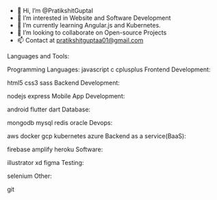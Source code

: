 - 👋 Hi, I’m @PratikshitGuptaI
- 👀 I’m interested in Website and Software Development
- 🌱 I’m currently learning Angular.js and Kubernetes.
- 💞️ I’m looking to collaborate on Open-source Projects
- 📫 Contact at pratikshitguptaa01@gmail.com

<!---
PratikshitGuptaI/PratikshitGuptaI is a ✨ special ✨ repository because its `README.md` (this file) appears on your GitHub profile.
You can click the Preview link to take a look at your changes.
--->
Languages and Tools:

Programming Languages:
javascript c cplusplus
Frontend Development:

html5 css3 sass
Backend Development:

nodejs express
Mobile App Development:

android flutter dart
Database:

mongodb mysql redis oracle
Devops:

aws docker gcp kubernetes azure
Backend as a service(BaaS):

firebase amplify heroku
Software:

illustrator xd figma
Testing:

selenium
Other:

git 
